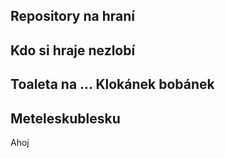 ## Repository na hraní 
## Kdo si hraje nezlobí
## Toaleta na ... Klokánek bobánek
## Meteleskublesku

Ahoj